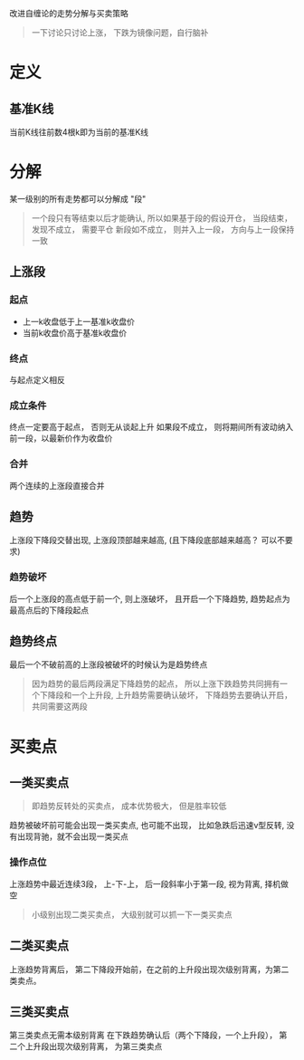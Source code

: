 改进自缠论的走势分解与买卖策略

> 一下讨论只讨论上涨， 下跌为镜像问题，自行脑补
# 定义
## 基准K线
当前K线往前数4根k即为当前的基准K线

# 分解
某一级别的所有走势都可以分解成 "段"
> 一个段只有等结束以后才能确认, 所以如果基于段的假设开仓， 当段结束， 发现不成立， 需要平仓
> 新段如不成立， 则并入上一段， 方向与上一段保持一致

## 上涨段
### 起点
* 上一k收盘低于上一基准k收盘价
* 当前k收盘价高于基准k收盘价

### 终点
与起点定义相反

### 成立条件
终点一定要高于起点， 否则无从谈起上升
如果段不成立， 则将期间所有波动纳入前一段，以最新价作为收盘价
### 合并
两个连续的上涨段直接合并

## 趋势
上涨段下降段交替出现,  上涨段顶部越来越高, (且下降段底部越来越高？ 可以不要求)

### 趋势破坏
后一个上涨段的高点低于前一个, 则上涨破坏， 且开启一个下降趋势, 趋势起点为最高点后的下降段起点
## 趋势终点
最后一个不破前高的上涨段被破坏的时候认为是趋势终点

> 因为趋势的最后两段满足下降趋势的起点， 所以上涨下跌趋势共同拥有一个下降段和一个上升段, 上升趋势需要确认破坏， 下降趋势去要确认开启，共同需要这两段

# 买卖点
## 一类买卖点
> 即趋势反转处的买卖点， 成本优势极大， 但是胜率较低

趋势被破坏前可能会出现一类买卖点, 也可能不出现， 比如急跌后迅速v型反转, 没有出现背驰，就不会出现一类买点

### 操作点位
上涨趋势中最近连续3段， 上-下-上， 后一段斜率小于第一段, 视为背离, 择机做空

> 小级别出现二类买卖点， 大级别就可以抓一下一类买卖点

## 二类买卖点
上涨趋势背离后， 第二下降段开始前，在之前的上升段出现次级别背离，为第二类卖点。

## 三类买卖点
第三类卖点无需本级别背离
在下跌趋势确认后（两个下降段，一个上升段）， 第二个上升段出现次级别背离， 为第三类卖点

